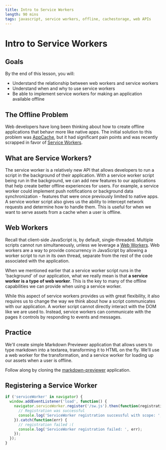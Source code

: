 ```yaml
---
title: Intro to Service Workers
length: 90 mins
tags: javascript, service workers, offline, cachestorage, web APIs
---
```


# Intro to Service Workers

## Goals

By the end of this lesson, you will:

* Understand the relationship between web workers and service workers
* Understand when and why to use service workers
* Be able to implement service workers for making an application available offline


## The Offline Problem
Web developers have long been thinking about how to create offline applications that behavr more like native apps. The initial solution to this problem was [AppCache](https://developer.mozilla.org/en-US/docs/Web/HTML/Using_the_application_cache), but it had significant pain points and was recently scrapped in favor of [Service Workers](https://developer.mozilla.org/en-US/docs/Web/API/Service_Worker_API). 

## What are Service Workers?
The service worker is a relatively new API that allows developers to run a script in the background of their application. With a service worker script being run in the background, we can add new features to our applications that help create better offline experiences for users. For example, a service worker could implement push notifications or background data synchronization - features that were once previously limited to native apps. A service worker script also gives us the ability to intercept network requests and determine how to handle them. This is useful for when we want to serve assets from a cache when a user is offline.

## Web Workers
Recall that client-side JavaScript is, by default, single-threaded. Multiple scripts cannot run simultaneously, unless we leverage a [Web Workers](https://developer.mozilla.org/en-US/docs/Web/API/Web_Workers_API/Using_web_workers). Web workers are a way to provide concurrency in JavaScript by allowing a worker script to run in its own thread, separate from the rest of the code associated with the application.

When we mentioned earlier that a service worker script runs in the 'background' of our application, what we really mean is that **a service worker is a type of web worker**. This is the key to many of the offline capabilities we can provide when using a service worker.

While this aspect of service workers provides us with great flexibility, it also requires us to change the way we think about how a script communicates with our application. A worker script cannot directly interact with the DOM like we are used to. Instead, service workers can communicate with the pages it controls by responding to events and messages.

## Practice
We'll create simple Markdown Previewer application that allows users to type markdown into a textarea, transforming it to HTML on the fly. We'll use a web worker for the transformation, and a service worker for loading up our assets when a user is offline.

Follow along by cloning the [markdown-previewer](https://github.com/turingschool-examples/markdown-previewer) application.


## Registering a Service Worker

```javascript
if ('serviceWorker' in navigator) {
  window.addEventListener('load', function() {
    navigator.serviceWorker.register('/sw.js').then(function(registration) {
      // Registration was successful
      console.log('ServiceWorker registration successful with scope: ', registration.scope);
    }).catch(function(err) {
      // registration failed :(
      console.log('ServiceWorker registration failed: ', err);
    });
  });
}
```